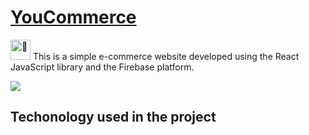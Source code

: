 # [YouCommerce](https://youcommerce.netlify.app/)<picture>
  <source srcset="https://fonts.gstatic.com/s/e/notoemoji/latest/1f680/512.webp" type="image/webp">
  <img src="https://fonts.gstatic.com/s/e/notoemoji/latest/1f680/512.gif" alt="🚀" width="32" height="32">
</picture>
This is a simple e-commerce website developed using the React JavaScript library and the Firebase platform.

![](https://media.giphy.com/media/4R8vtRen8pAgu9IGxk/giphy.gif)


## Techonology used in the project
